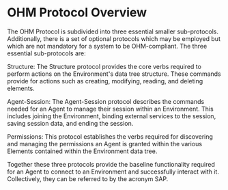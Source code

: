 OHM Protocol Overview
=====================

The OHM Protocol is subdivided into three essential smaller sub-protocols.  Additionally, there is a set of optional protocols which may be employed but which are not mandatory for a system to be OHM-compliant. The three essential sub-protocols are:

Structure:
  The Structure protocol provides the core verbs required to perform actions on the Environment's data tree structure.  These commands provide for actions such as creating, modifying, reading, and deleting elements.

Agent-Session:
	The Agent-Session protocol describes the commands needed for an Agent to manage their session within an Environment.  This includes joining the Environment, binding external services to the session, saving session data, and ending the session.  

Permissions:
	This protocol establishes the verbs required for discovering and managing the permissions an Agent is granted within the various Elements contained within the Environment data tree.

Together these three protocols provide the baseline functionality required for an Agent to connect to an Environment and successfully interact with it.  Collectively, they can be referred to by the acronym SAP.  
